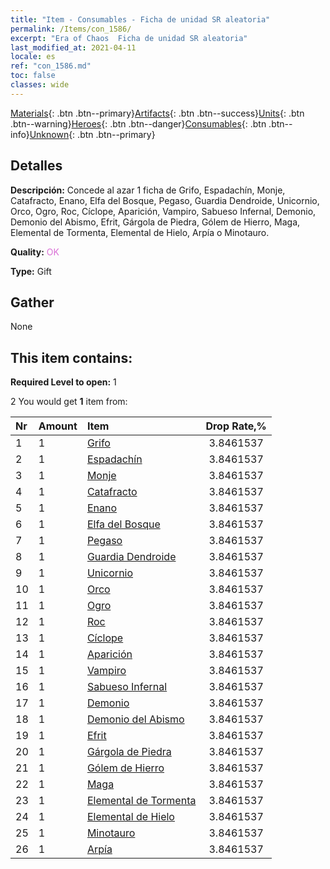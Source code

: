 ```yaml
---
title: "Item - Consumables - Ficha de unidad SR aleatoria"
permalink: /Items/con_1586/
excerpt: "Era of Chaos  Ficha de unidad SR aleatoria"
last_modified_at: 2021-04-11
locale: es
ref: "con_1586.md"
toc: false
classes: wide
---
```

 [Materials](/es/Items/){: .btn .btn--primary}[Artifacts](/es/Items/Artifacts/){: .btn .btn--success}[Units](/es/Items/Units/){: .btn .btn--warning}[Heroes](/es/Items/Heroes/){: .btn .btn--danger}[Consumables](/es/Items/Consumables/){: .btn .btn--info}[Unknown](/es/Items/Unknown/){: .btn .btn--primary}

## Detalles
 **Descripción:** Concede al azar 1 ficha de Grifo, Espadachín, Monje, Catafracto, Enano, Elfa del Bosque, Pegaso, Guardia Dendroide, Unicornio, Orco, Ogro, Roc, Cíclope, Aparición, Vampiro, Sabueso Infernal, Demonio, Demonio del Abismo, Efrit, Gárgola de Piedra, Gólem de Hierro, Maga, Elemental de Tormenta, Elemental de Hielo, Arpía o Minotauro.

 **Quality:** <span style="color: #DA70D6">OK</span>

 **Type:** Gift

## Gather

  None

## This item contains:

 **Required Level to open:** 1

 2 You would get **1** item  from:

  | Nr | Amount |     Item    | Drop Rate,% |
  |:---|:-------|:------------|:---------:|
  | 1 | 1 | [Grifo](/es/Items/unt_192/) | 3.8461537 | 
  | 2 | 1 | [Espadachín](/es/Items/unt_193/) | 3.8461537 | 
  | 3 | 1 | [Monje](/es/Items/unt_194/) | 3.8461537 | 
  | 4 | 1 | [Catafracto](/es/Items/unt_195/) | 3.8461537 | 
  | 5 | 1 | [Enano](/es/Items/unt_200/) | 3.8461537 | 
  | 6 | 1 | [Elfa del Bosque](/es/Items/unt_201/) | 3.8461537 | 
  | 7 | 1 | [Pegaso](/es/Items/unt_202/) | 3.8461537 | 
  | 8 | 1 | [Guardia Dendroide](/es/Items/unt_203/) | 3.8461537 | 
  | 9 | 1 | [Unicornio](/es/Items/unt_204/) | 3.8461537 | 
  | 10 | 1 | [Orco](/es/Items/unt_219/) | 3.8461537 | 
  | 11 | 1 | [Ogro](/es/Items/unt_220/) | 3.8461537 | 
  | 12 | 1 | [Roc](/es/Items/unt_221/) | 3.8461537 | 
  | 13 | 1 | [Cíclope](/es/Items/unt_222/) | 3.8461537 | 
  | 14 | 1 | [Aparición](/es/Items/unt_210/) | 3.8461537 | 
  | 15 | 1 | [Vampiro](/es/Items/unt_211/) | 3.8461537 | 
  | 16 | 1 | [Sabueso Infernal](/es/Items/unt_228/) | 3.8461537 | 
  | 17 | 1 | [Demonio](/es/Items/unt_229/) | 3.8461537 | 
  | 18 | 1 | [Demonio del Abismo](/es/Items/unt_230/) | 3.8461537 | 
  | 19 | 1 | [Efrit](/es/Items/unt_231/) | 3.8461537 | 
  | 20 | 1 | [Gárgola de Piedra](/es/Items/unt_236/) | 3.8461537 | 
  | 21 | 1 | [Gólem de Hierro](/es/Items/unt_237/) | 3.8461537 | 
  | 22 | 1 | [Maga](/es/Items/unt_238/) | 3.8461537 | 
  | 23 | 1 | [Elemental de Tormenta](/es/Items/unt_263/) | 3.8461537 | 
  | 24 | 1 | [Elemental de Hielo](/es/Items/unt_264/) | 3.8461537 | 
  | 25 | 1 | [Minotauro](/es/Items/unt_248/) | 3.8461537 | 
  | 26 | 1 | [Arpía](/es/Items/unt_245/) | 3.8461537 | 
